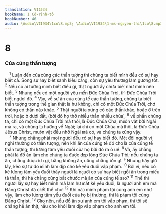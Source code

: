 ```yaml
---
translation: VI1934
bookName: I Cô-rinh-tô 
bookNumber: 46
audio: \Audio\VI1934\1co\8.mp3; \Audio\VI1934\1-ms-nguyen-thi\1co\8.mp3; \Audio\VI1934\2-ms-david-dong\1co\8.mp3
---
```


<div class="title"><h1>8</h1><h3>Của cúng thần tượng</h3></div>
<span class="verse 1co_8_1"> <sup>1</sup> Luận đến của cúng các thần tượng thì chúng ta biết mình đều có sự hay biết cả. Song sự hay biết sanh kiêu căng, còn sự yêu thương làm gương tốt. </span>
<span class="verse 1co_8_2"><sup>2</sup> Nếu có ai tưởng mình biết điều gì, thật người ấy chưa biết như mình nên biết. </span>
<span class="verse 1co_8_3"><sup>3</sup> Nhưng nếu có một người yêu mến Đức Chúa Trời, thì Đức Chúa Trời biết người đó. </span>
<span class="verse 1co_8_4"><sup>4</sup> Vậy, về sự ăn của cúng tế các thần tượng, chúng ta biết thần tượng trong thế gian thật là hư không, chỉ có một Đức Chúa Trời, chớ không có thần nào khác. </span>
<span class="verse 1co_8_5"><sup>5</sup> Thật người ta xưng có các thần khác, hoặc ở trên trời, hoặc ở dưới đất, (bởi đó họ thờ nhiều thần nhiều chúa), </span>
<span class="verse 1co_8_6"><sup>6</sup> về phần chúng ta, chỉ có một Đức Chúa Trời mà thôi, là Đức Chúa Cha, muôn vật bởi Ngài mà ra, và chúng ta hướng về Ngài; lại chỉ có một Chúa mà thôi, là Đức Chúa Jêsus Christ, muôn vật đều nhờ Ngài mà có, và chúng ta cũng vậy. <br/></span>
<span class="verse 1co_8_7"> <sup>7</sup> Nhưng chẳng phải mọi người đều có sự hay biết đó. Một đôi người vì nghĩ thường có thần tượng, nên khi ăn của cúng tế đó cho là của cúng tế thần tượng; thì lương tâm yếu đuối của họ bởi đó ra ô uế. </span>
<span class="verse 1co_8_8"><sup>8</sup> Vả, ấy chẳng phải là đồ ăn làm cho chúng ta được đẹp lòng Đức Chúa Trời; nếu chúng ta ăn, chẳng được ích gì, bằng không ăn, cũng chẳng tổn gì. </span>
<span class="verse 1co_8_9"><sup>9</sup> Nhưng hãy giữ lấy, kẻo sự tự do mình làm dịp cho kẻ yếu đuối vấp phạm. </span>
<span class="verse 1co_8_10"><sup>10</sup> Bởi vì, nếu có kẻ lương tâm yếu đuối thấy ngươi là người có sự hay biết ngồi ăn trong miếu tà thần, thì há chẳng cũng bắt chước mà ăn của cúng tế sao? </span>
<span class="verse 1co_8_11"><sup>11</sup> Thế thì ngươi lấy sự hay biết mình mà làm hư mất kẻ yếu đuối, là người anh em mà Đấng Christ đã chết thế cho! </span>
<span class="verse 1co_8_12"><sup>12</sup> Khi nào mình phạm tội cùng anh em như vậy, làm cho lương tâm yếu đuối của họ bị thương, thì là phạm tội cùng Đấng Christ. </span>
<span class="verse 1co_8_13"><sup>13</sup> Cho nên, nếu đồ ăn xui anh em tôi vấp phạm, thì tôi sẽ chẳng hề ăn thịt, hầu cho khỏi làm dịp vấp phạm cho anh em tôi. <br/></span>

